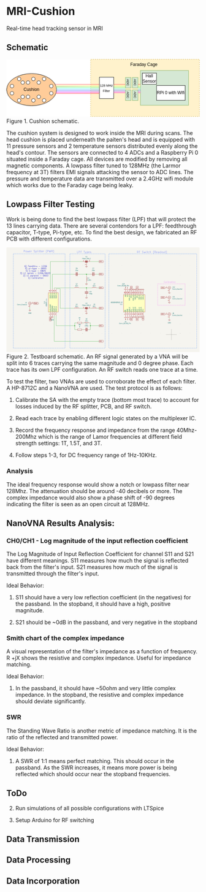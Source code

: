 # MRI-Cushion
Real-time head tracking sensor in MRI 

## Schematic

  ![Alt](images/CushionSchematic.png)  
Figure 1. Cushion schematic.

The cushion system is designed to work inside the MRI during scans. The head cushion is placed underneath the paiten's head and is equipped with 11 pressure sensors and 2 temperature sensors distributed evenly along the head's contour. The sensors are connected to 4 ADCs and a Raspberry Pi 0 situated inside a Faraday cage. All devices are modified by removing all magnetic components. A lowpass filter tuned to 128MHz (the Larmor frequency at 3T) filters EMI signals attacking the sensor to ADC lines. The pressure and temperature data are transmitted over a 2.4GHz wifi module which works due to the Faraday cage being leaky.

## Lowpass Filter Testing

Work is being done to find the best lowpass filter (LPF) that will protect the 13 lines carrying data. There are several contendors for a LPF: feedthrough capacitor, T-type, Pi-type, etc. To find the best design, we fabricated an RF PCB with different configurations.

  ![Alt](images/Testboard_sch.png)  
Figure 2. Testboard schematic. An RF signal generated by a VNA will be split into 6 traces carrying the same magnitude and 0 degree phase. Each trace has its own LPF configuration. An RF switch reads one trace at a time. 

To test the filter, two VNAs are used to corroborate the effect of each filter. A HP-8712C and a NanoVNA are used. The test protocol is as follows:

1) Calibrate the SA with the empty trace (bottom most trace) to account for losses induced by the RF splitter, PCB, and RF switch.

2) Read each trace by enabling different logic states on the multiplexer IC. 

3) Record the frequency response and impedance from the range 40Mhz-200Mhz which is the range of Lamor frequencies at different field strength settings: 1T, 1.5T, and 3T. 

4) Follow steps 1-3, for DC frequency range of 1Hz-10KHz.

### Analysis

The ideal frequency response would show a notch or lowpass filter near 128Mhz. The attenuation should be around -40 decibels or more. The complex impedance would also show a phase shift of -90 degrees indicating the filter is seen as an open circuit at 128MHz. 

## NanoVNA Results Analysis:

### CH0/CH1 - Log magnitude of the input reflection coefficient

The Log Magnitude of Input Reflection Coefficient for channel S11 and S21 have different meanings. S11 measures how much the signal is reflected back from the filter's input. S21 measures how much of the signal is transmitted through the filter's input. 

  Ideal Behavior: 

  1) S11 should have a very low reflection coefficient (in the negatives) for the passband. In the stopband, it should have a high, positive magnitude.

  2) S21 should be ~0dB in the passband, and very negative in the stopband

### Smith chart of the complex impedance

A visual representation of the filter's impedance as a function of frequency. R +jX shows the resistive and complex impedance. Useful for impedance matching.

  Ideal Behavior:

  1) In the passband, it should have ~50ohm and very little complex impedance. In the stopband, the resistive and complex impedance should deviate significantly.  

### SWR

The Standing Wave Ratio is another metric of impedance matching. It is the ratio of the reflected and transmitted power. 

Ideal Behavior:

  1) A SWR of 1:1 means perfect matching. This should occur in the passband. As the SWR increases, it means more power is being reflected which should occur near the stopband frequencies. 



## ToDo

2) Run simulations of all possible configurations with LTSpice

3) Setup Arduino for RF switching

## Data Transmission

## Data Processing

## Data Incorporation
